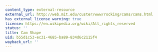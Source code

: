 ```yaml
---
content_type: external-resource
external_url: http://web.mit.edu/custer/www/rocking/cams/cams.html
has_external_license_warning: true
license: https://en.wikipedia.org/wiki/All_rights_reserved
status: ''
title: Cam Shape
uid: b55d1c53-ec31-4685-ba89-834d6c2115f4
wayback_url: ''
---
```

